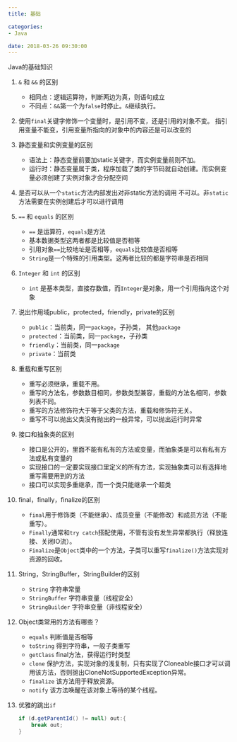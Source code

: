 ```yaml
---
title: 基础

categories:
- Java

date: 2018-03-26 09:30:00
---
```


Java的基础知识

1. `&` 和 `&&` 的区别
    - 相同点：逻辑运算符，判断两边为真，则语句成立
    - 不同点：`&&`第一个为`false`时停止。`&`继续执行。

1. 使用`final`关键字修饰一个变量时，是引用不变，还是引用的对象不变。
    指引用变量不能变，引用变量所指向的对象中的内容还是可以改变的

1. 静态变量和实例变量的区别
    - 语法上：静态变量前要加static关键字，而实例变量前则不加。
    - 运行时：静态变量属于类，程序加载了类的字节码就自动创建。而实例变量必须创建了实例对象才会分配空间

1. 是否可以从一个`static`方法内部发出对非static方法的调用
    不可以。非`static`方法需要在实例创建后才可以进行调用

1. `==` 和 `equals` 的区别
    - `==` 是运算符，`equals`是方法
    - 基本数据类型这两者都是比较值是否相等
    - 引用对象`==`比较地址是否相等，`equals`比较值是否相等
    - `String`是一个特殊的引用类型。这两者比较的都是字符串是否相同

1. `Integer` 和 `int` 的区别
    - `int` 是基本类型，直接存数值，而`Integer`是对象，用一个引用指向这个对象

1. 说出作用域public，protected，friendly，private的区别
    - `public`：当前类，同一`package`，子孙类， 其他`package`
    - `protected`：当前类，同一`package`，子孙类
    - `friendly`：当前类，同一`package`
    - `private`：当前类

1. 重载和重写区别
    - 重写必须继承，重载不用。
    - 重写的方法名，参数数目相同，参数类型兼容，重载的方法名相同，参数列表不同。
    - 重写的方法修饰符大于等于父类的方法，重载和修饰符无关。
    - 重写不可以抛出父类没有抛出的一般异常，可以抛出运行时异常

1. 接口和抽象类的区别
    - 接口是公开的，里面不能有私有的方法或变量，而抽象类是可以有私有方法或私有变量的
    - 实现接口的一定要实现接口里定义的所有方法，实现抽象类可以有选择地重写需要用到的方法
    - 接口可以实现多重继承，而一个类只能继承一个超类

1. final，finally，finalize的区别
    - `final`用于修饰类（不能继承）、成员变量（不能修改）和成员方法（不能重写）。
    - `Finally`通常和`try catch`搭配使用，不管有没有发生异常都执行（释放连接、关闭IO流）。
    - `Finalize`是`Object`类中的一个方法，子类可以重写`finalize()`方法实现对资源的回收。

1. String，StringBuffer，StringBuilder的区别
    - `String` 字符串常量
    - `StringBuffer` 字符串变量（线程安全）
    - `StringBuilder` 字符串变量（非线程安全）

1. Object类常用的方法有哪些？
    - `equals` 判断值是否相等
    - `toString` 得到字符串，一般子类重写
    - `getClass` final方法，获得运行时类型
    - `clone` 保护方法，实现对象的浅复制，只有实现了Cloneable接口才可以调用该方法，否则抛出CloneNotSupportedException异常。
    - `finalize` 该方法用于释放资源。
    - `notify` 该方法唤醒在该对象上等待的某个线程。

1. 优雅的跳出`if`
    ```java
    if (d.getParentId() != null) out:{
        break out;
    }
    ```